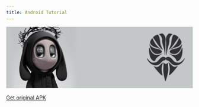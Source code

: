 ```yaml
---
title: Android Tutorial
---
```


<!-- <a href="/tutorials/android/magisk">
    <img src="https://raw.githubusercontent.com/sudogodx/sudogodx/refs/heads/main/image/provider/magisk.png" class="mt-1 mb-0">
    <p class="mt-1 mb-1 title text-end">Root android by magisk</p>
</a> -->
<a href="/tutorials/android/magisk">
    <img src="https://raw.githubusercontent.com/sudogodx/sudogodx/refs/heads/main/image/provider/magisk.png" class="mt-1 mb-0">
    <p class="mt-1 mb-1 title text-end">Get original APK</p>
</a>